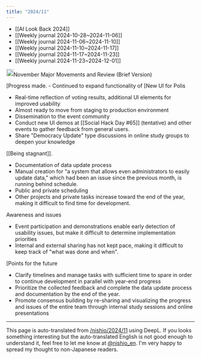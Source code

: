 ```yaml
---
title: "2024/11"
---
```


- [[AI Look Back 2024]]
- [[Weekly journal 2024-10-28~2024-11-06]]
- [[Weekly journal 2024-11-06~2024-11-10]]
- [[Weekly journal 2024-11-10~2024-11-17]]
- [[Weekly journal 2024-11-17~2024-11-23]]
- [[Weekly journal 2024-11-23~2024-12-01]]

<img src='https://scrapbox.io/api/pages/nishio-en/o1 Pro/icon' alt='o1 Pro.icon' height="19.5"/>November Major Movements and Review (Brief Version)

[Progress made.
    - Continued to expand functionality of [New UI for Polis
- Real-time reflection of voting results, additional UI elements for improved usability
- Almost ready to move from staging to production environment
- Dissemination to the event community
- Conduct new UI demos at [[Social Hack Day #65]] (tentative) and other events to gather feedback from general users.
- Share "Democracy Update" type discussions in online study groups to deepen your knowledge

[[Being stagnant]].
- Documentation of data update process
- Manual creation for "a system that allows even administrators to easily update data," which had been an issue since the previous month, is running behind schedule.
- Public and private scheduling
- Other projects and private tasks increase toward the end of the year, making it difficult to find time for development.

Awareness and issues
- Event participation and demonstrations enable early detection of usability issues, but make it difficult to determine implementation priorities
- Internal and external sharing has not kept pace, making it difficult to keep track of "what was done and when".

[Points for the future
- Clarify timelines and manage tasks with sufficient time to spare in order to continue development in parallel with year-end progress
- Prioritize the collected feedback and complete the data update process and documentation by the end of the year.
- Promote consensus building by re-sharing and visualizing the progress and issues of the entire team through internal study sessions and online presentations

---
This page is auto-translated from [/nishio/2024/11](https://scrapbox.io/nishio/2024/11) using DeepL. If you looks something interesting but the auto-translated English is not good enough to understand it, feel free to let me know at [@nishio_en](https://twitter.com/nishio_en). I'm very happy to spread my thought to non-Japanese readers.